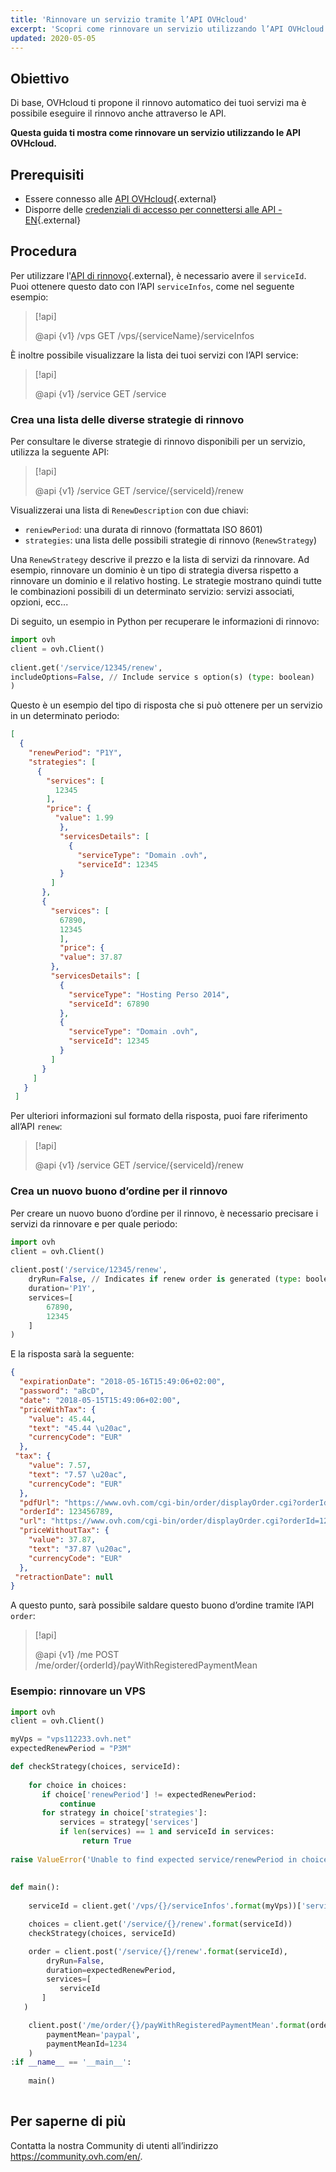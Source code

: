 ```yaml
---
title: 'Rinnovare un servizio tramite l’API OVHcloud'
excerpt: 'Scopri come rinnovare un servizio utilizzando l’API OVHcloud'
updated: 2020-05-05
---
```


## Obiettivo

Di base, OVHcloud ti propone il rinnovo automatico dei tuoi servizi ma è possibile eseguire il rinnovo anche attraverso le API.

**Questa guida ti mostra come rinnovare un servizio utilizzando le API OVHcloud.**

## Prerequisiti

- Essere connesso alle [API OVHcloud](https://api.ovh.com/){.external}
- Disporre delle [credenziali di accesso per connettersi alle API - EN](first-steps1.){.external}

## Procedura

Per utilizzare l'[API di rinnovo](renew#GET.){.external}, è necessario avere il `serviceId`. Puoi ottenere questo dato con l’API `serviceInfos`, come nel seguente esempio:

> [!api]
>
> @api {v1} /vps GET /vps/{serviceName}/serviceInfos
>

È inoltre possibile visualizzare la lista dei tuoi servizi con l’API service:

> [!api]
>
> @api {v1} /service GET /service
>

### Crea una lista delle diverse strategie di rinnovo

Per consultare le diverse strategie di rinnovo disponibili per un servizio, utilizza la seguente API:

> [!api]
>
> @api {v1} /service GET /service/{serviceId}/renew
>

Visualizzerai una lista di `RenewDescription` con due chiavi:
     
* `reniewPeriod`: una durata di rinnovo (formattata ISO 8601)
* `strategies`: una lista delle possibili strategie di rinnovo (`RenewStrategy`)

Una `RenewStrategy` descrive il prezzo e la lista di servizi da rinnovare. Ad esempio, rinnovare un dominio è un tipo di strategia diversa rispetto a rinnovare un dominio e il relativo hosting. Le strategie mostrano quindi tutte le combinazioni possibili di un determinato servizio: servizi associati, opzioni, ecc...

Di seguito, un esempio in Python per recuperare le informazioni di rinnovo:
     
```python
import ovh
client = ovh.Client()
     
client.get('/service/12345/renew',
includeOptions=False, // Include service s option(s) (type: boolean)
)
```
     
Questo è un esempio del tipo di risposta che si può ottenere per un servizio in un determinato periodo:
     
```json
[
  {
    "renewPeriod": "P1Y",
    "strategies": [
      {
        "services": [
          12345
        ],
        "price": {
          "value": 1.99
           },
           "servicesDetails": [
             {
               "serviceType": "Domain .ovh",
               "serviceId": 12345
           }
         ]
       },
       {
         "services": [
           67890,
           12345
           ],
           "price": {
           "value": 37.87
         },
         "servicesDetails": [
           {
             "serviceType": "Hosting Perso 2014",
             "serviceId": 67890
           },
           {
             "serviceType": "Domain .ovh",
             "serviceId": 12345
           }
         ]
       }
     ]
   }
 ]
```

Per ulteriori informazioni sul formato della risposta, puoi fare riferimento all’API `renew`:

> [!api]
>
> @api {v1} /service GET /service/{serviceId}/renew
>

 
### Crea un nuovo buono d’ordine per il rinnovo

Per creare un nuovo buono d’ordine per il rinnovo, è necessario precisare i servizi da rinnovare e per quale periodo:    
     
```python
import ovh
client = ovh.Client()
 
client.post('/service/12345/renew',
    dryRun=False, // Indicates if renew order is generated (type: boolean)
    duration='P1Y',
    services=[
        67890,
        12345
    ]
)
```

E la risposta sarà la seguente:
     
```json
{
  "expirationDate": "2018-05-16T15:49:06+02:00",
  "password": "aBcD",
  "date": "2018-05-15T15:49:06+02:00",
  "priceWithTax": {
    "value": 45.44,
    "text": "45.44 \u20ac",
    "currencyCode": "EUR"
  },
 "tax": {
    "value": 7.57,
    "text": "7.57 \u20ac",
    "currencyCode": "EUR"
  },
  "pdfUrl": "https://www.ovh.com/cgi-bin/order/displayOrder.cgi?orderId=123456789&orderPassword=aBcD",
  "orderId": 123456789,
  "url": "https://www.ovh.com/cgi-bin/order/displayOrder.cgi?orderId=123456789&orderPassword=aBcD",
  "priceWithoutTax": {
    "value": 37.87,
    "text": "37.87 \u20ac",
    "currencyCode": "EUR"
  },
 "retractionDate": null
}
```

A questo punto, sarà possibile saldare questo buono d’ordine tramite l’API `order`:

     
> [!api]
>
> @api {v1} /me POST /me/order/{orderId}/payWithRegisteredPaymentMean
>

### Esempio: rinnovare un VPS

```python
import ovh
client = ovh.Client()

myVps = "vps112233.ovh.net"
expectedRenewPeriod = "P3M"

def checkStrategy(choices, serviceId):
     
    for choice in choices:
       if choice['renewPeriod'] != expectedRenewPeriod:
           continue
       for strategy in choice['strategies']:
           services = strategy['services']
           if len(services) == 1 and serviceId in services:
                return True
     
raise ValueError('Unable to find expected service/renewPeriod in choices')
     
     
def main():
     
    serviceId = client.get('/vps/{}/serviceInfos'.format(myVps))['serviceId']

    choices = client.get('/service/{}/renew'.format(serviceId))
    checkStrategy(choices, serviceId)

    order = client.post('/service/{}/renew'.format(serviceId),
        dryRun=False,
        duration=expectedRenewPeriod,
        services=[
           serviceId
       ]
   )

    client.post('/me/order/{}/payWithRegisteredPaymentMean'.format(order['orderId']),
        paymentMean='paypal',
        paymentMeanId=1234
    )
:if __name__ == '__main__':
 
    main()
 
```

## Per saperne di più

Contatta la nostra Community di utenti all’indirizzo <https://community.ovh.com/en/>.